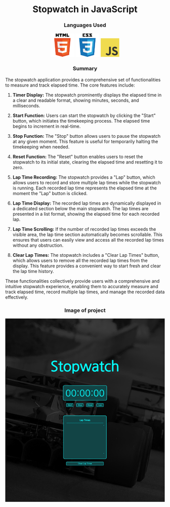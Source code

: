 <div align="center">
  <h1>
    Stopwatch in JavaScript
  </h1>
</div>

<div align="center">
  <h3>
    Languages Used
  </h3>
</div>

<p align="center">
  <img src="https://raw.githubusercontent.com/devicons/devicon/master/icons/html5/html5-original-wordmark.svg" alt="HTML5" width="75" height="75">
  <img src="https://raw.githubusercontent.com/devicons/devicon/master/icons/css3/css3-original-wordmark.svg" alt="CSS3" width="75" height="75">
  <img src="https://raw.githubusercontent.com/devicons/devicon/master/icons/javascript/javascript-original.svg" alt="JavaScript" width="60" height="60">
</p>

<div align="center">
  <h3>
    Summary
  </h3>
</div>

The stopwatch application provides a comprehensive set of functionalities to measure and track elapsed time. The core features include:

1. **Timer Display:** The stopwatch prominently displays the elapsed time in a clear and readable format, showing minutes, seconds, and milliseconds.

2. **Start Function:** Users can start the stopwatch by clicking the "Start" button, which initiates the timekeeping process. The elapsed time begins to increment in real-time.

3. **Stop Function:** The "Stop" button allows users to pause the stopwatch at any given moment. This feature is useful for temporarily halting the timekeeping when needed.

4. **Reset Function:** The "Reset" button enables users to reset the stopwatch to its initial state, clearing the elapsed time and resetting it to zero.

5. **Lap Time Recording:** The stopwatch provides a "Lap" button, which allows users to record and store multiple lap times while the stopwatch is running. Each recorded lap time represents the elapsed time at the moment the "Lap" button is clicked.

6. **Lap Time Display:** The recorded lap times are dynamically displayed in a dedicated section below the main stopwatch. The lap times are presented in a list format, showing the elapsed time for each recorded lap.

7. **Lap Time Scrolling:** If the number of recorded lap times exceeds the visible area, the lap time section automatically becomes scrollable. This ensures that users can easily view and access all the recorded lap times without any obstruction.

8. **Clear Lap Times:** The stopwatch includes a "Clear Lap Times" button, which allows users to remove all the recorded lap times from the display. This feature provides a convenient way to start fresh and clear the lap time history.

These functionalities collectively provide users with a comprehensive and intuitive stopwatch experience, enabling them to accurately measure and track elapsed time, record multiple lap times, and manage the recorded data effectively.

<div align="center">
  <h3>
    Image of project
  </h3>
</div>

![Stopwatch Application](https://github.com/CFokstuen/Stopwatch/blob/main/Stopwatch.jpg)
